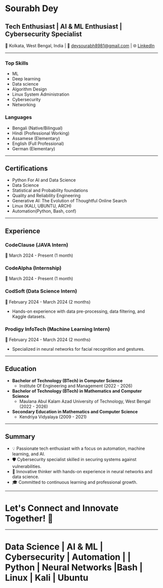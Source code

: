 # Sourabh Dey

## Tech Enthusiast | AI & ML Enthusiast | Cybersecurity Specialist

📍 Kolkata, West Bengal, India | 📧 deysourabh8981@gmail.com | 🌐 [LinkedIn](https://www.linkedin.com/in/sourabh-dey)

---

### Top Skills
- ML
- Deep learning
- Data science
- Algorithm Design
- Linux System Administration
- Cybersecurity
- Networking

### Languages
- Bengali (Native/Bilingual)
- Hindi (Professional Working)
- Assamese (Elementary)
- English (Full Professional)
- German (Elementary)

---

## Certifications
- Python For AI and Data Science
- Data Science
- Statistical and Probability foundations
- Quality and Reliability Engineering
- Generative AI: The Evolution of Thoughtful Online Search
- Linux (KALI, UBUNTU, ARCH)
- Automation(Python, Bash, conf)

---

## Experience

### CodeClause (JAVA Intern)
📅 March 2024 - Present (1 month)

### CodeAlpha (Internship)
📅 March 2024 - Present (1 month)

### CodSoft (Data Science Intern)
📅 February 2024 - March 2024 (2 months)
- Hands-on experience with data pre-processing, data filtering, and Kaggle datasets.

### Prodigy InfoTech (Machine Learning Intern)
📅 February 2024 - March 2024 (2 months)
- Specialized in neural networks for facial recognition and gestures.

---

## Education
- **Bachelor of Technology (BTech) in Computer Science**
  - Institute Of Engineering and Management (2022 - 2026)
- **Bachelor of Technology (BTech) in Mathematics and Computer Science**
  - Maulana Abul Kalam Azad University of Technology, West Bengal (2022 - 2026)
- **Secondary Education in Mathematics and Computer Science**
  - Kendriya Vidyalaya (2009 - 2021)

---

## Summary
- 💡 Passionate tech enthusiast with a focus on automation, machine learning, and AI.
- 🛡️ Cybersecurity specialist skilled in securing systems against vulnerabilities.
- 🌟 Innovative thinker with hands-on experience in neural networks and data science.
- 🎓 Committed to continuous learning and professional growth.

---

# Let's Connect and Innovate Together! 🚀

---

# Data Science  | AI & ML | Cybersecurity | Automation |  | Python | Neural Networks |Bash | Linux | Kali | Ubuntu
